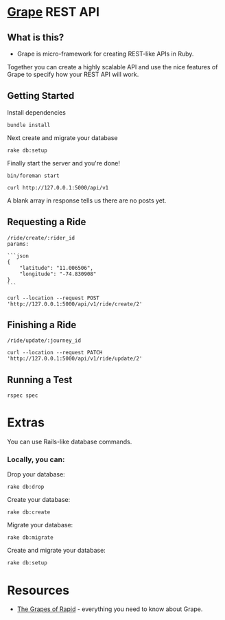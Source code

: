# [Grape](https://github.com/intridea/grape) REST API

## What is this?

* Grape is micro-framework for creating REST-like APIs in Ruby.

Together you can create a highly scalable API and use the nice features of Grape to specify how your REST API will work.

## Getting Started

Install dependencies

	bundle install

Next create and migrate your database

	rake db:setup

Finally start the server and you're done!

	bin/foreman start

	curl http://127.0.0.1:5000/api/v1

A blank array in response tells us there are no posts yet.

## Requesting a Ride
	/ride/create/:rider_id
	params:

	```json
	{
		"latitude": "11.006506",
		"longitude": "-74.830908"
	}
	```

	curl --location --request POST 'http://127.0.0.1:5000/api/v1/ride/create/2'

## Finishing a Ride
	/ride/update/:journey_id

	curl --location --request PATCH 'http://127.0.0.1:5000/api/v1/ride/update/2'

## Running a Test
	rspec spec

# Extras

You can use Rails-like database commands.

### Locally, you can:

Drop your database:

	rake db:drop

Create your database:

	rake db:create

Migrate your database:

	rake db:migrate

Create and migrate your database:

	rake db:setup

# Resources

* [The Grapes of Rapid](http://www.confreaks.com/videos/475-rubyconf2010-the-grapes-of-rapid) - everything you need to know about Grape.
